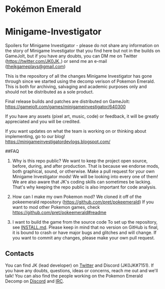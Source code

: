 # Pokémon Emerald

# Minigame-Investigator
Spoilers for Minigame Investigator - please do not share any information on the story of Minigame Investigator that you find here but not in the builds on GameJolt, but if you have any doubts, you can DM me on Twitter (https://twitter.com/JK0JK_) or send me an e-mail (thejkgameplays@gmail.com)

This is the repository of all the changes Minigame Investigator has gone through since we started using the decomp verison of Pokemon Emerald. This is both for archiving, salvaging and academic purposes only and should not be distributed as a sole product.

Final release builds and patches are distributed on GameJolt: https://gamejolt.com/games/minigameinvestigator/640300

If you have any assets (pixel art, music, code) or feedback, it will be greatly appreciated and you will be credited.

If you want updates on what the team is working on or thinking about implementing, go to our blog!
https://minigameinvestigatordevlogs.blogspot.com/

##FAQ
1. Why is this repo public?
We want to keep the project open source, before, during, and after production. That is because we endorse mods, both graphical, sound, or otherwise. Make a pull request for your own Minigame Investigator mods! We will be looking into every one of them!
We are also aware that JK's coding skills can sometimes be lacking. That's why keeping the repo public is also important for code analysis.

2. How can I make my own Pokemon mod?
We cloned it off of the pokeemerald repository (https://github.com/pret/pokeemerald)
If you want to mod other Pokemon games, check https://github.com/pret/pokeemerald#readme

3. I want to build the game from the source code
To set up the repository, see [INSTALL.md](INSTALL.md). Please keep in mind that no version on GitHub is final, it is bound to crash or have major bugs and glitches and will change.
If you want to commit any changes, please make your own pull request.

## Contacts

You can find JK (lead developer) on [Twitter](https://twitter.com/JK0JK_) and Discord (JK0JK#7151). If you have any doubts, questions, ideas or concerns, reach me out and we'll talk!
You can also find the people working on the Pokemon Emerald Decomp on [Discord](https://discord.gg/d5dubZ3) and [IRC](https://kiwiirc.com/client/irc.freenode.net/?#pret).
